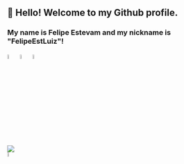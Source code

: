 ## 👋 Hello! Welcome to my Github profile.
### My name is Felipe Estevam and my nickname is "FelipeEstLuiz"!


<img src="https://cdn.jsdelivr.net/gh/devicons/devicon/icons/csharp/csharp-original.svg" height="5%" width="5%"/> <img src="https://cdn.jsdelivr.net/gh/devicons/devicon/icons/dot-net/dot-net-original-wordmark.svg" height="5%" width="5%" /> <img src="https://cdn.jsdelivr.net/gh/devicons/devicon/icons/dotnetcore/dotnetcore-original.svg" height="5%" width="5%"/>
         
<div>
<a href="https://www.linkedin.com/in/felipe-estevam-luiz-439185151" target="_blank"><img src="https://img.shields.io/badge/-LinkedIn-%230077B5?style=for-the-badge&logo=linkedin&logoColor=white" target="_blank"></a>   
</div>



<img src="https://cdn.jsdelivr.net/gh/devicons/devicon/icons/linkedin/linkedin-original.svg" height="5%" width="5%" />
          

